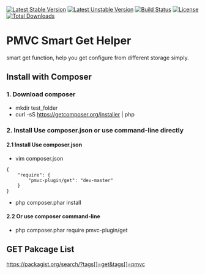 [![Latest Stable Version](https://poser.pugx.org/pmvc-plugin/get/v/stable)](https://packagist.org/packages/pmvc-plugin/get) 
[![Latest Unstable Version](https://poser.pugx.org/pmvc-plugin/get/v/unstable)](https://packagist.org/packages/pmvc-plugin/get) 
[![Build Status](https://travis-ci.org/pmvc-plugin/get.svg?branch=master)](https://travis-ci.org/pmvc-plugin/get)
[![License](https://poser.pugx.org/pmvc-plugin/get/license)](https://packagist.org/packages/pmvc-plugin/get)
[![Total Downloads](https://poser.pugx.org/pmvc-plugin/get/downloads)](https://packagist.org/packages/pmvc-plugin/get) 

PMVC Smart Get Helper 
===============
smart get function, help you get configure from different storage simply.

## Install with Composer
### 1. Download composer
   * mkdir test_folder
   * curl -sS https://getcomposer.org/installer | php

### 2. Install Use composer.json or use command-line directly
#### 2.1 Install Use composer.json
   * vim composer.json
```
{
    "require": {
        "pmvc-plugin/get": "dev-master"
    }
}
```
   * php composer.phar install

#### 2.2 Or use composer command-line
   * php composer.phar require pmvc-plugin/get

## GET Pakcage List
https://packagist.org/search/?tags[]=get&tags[]=pmvc
